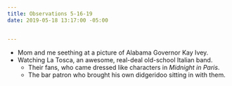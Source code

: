 ```yaml
---
title: Observations 5-16-19
date: 2019-05-18 13:17:00 -05:00


---
```


- Mom and me seething at a picture of Alabama Governor Kay Ivey.
- Watching La Tosca, an awesome, real-deal old-school Italian band.
	- Their fans, who came dressed like characters in *Midnight in Paris*.
	- The bar patron who brought his own didgeridoo sitting in with them.